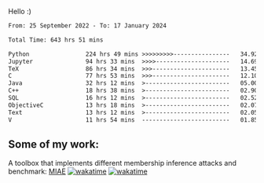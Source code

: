 Hello :)


<!--START_SECTION:waka-->

```txt
From: 25 September 2022 - To: 17 January 2024

Total Time: 643 hrs 51 mins

Python                224 hrs 49 mins >>>>>>>>>----------------   34.92 %
Jupyter               94 hrs 33 mins  >>>>---------------------   14.69 %
TeX                   86 hrs 34 mins  >>>----------------------   13.45 %
C                     77 hrs 53 mins  >>>----------------------   12.10 %
Java                  32 hrs 12 mins  >------------------------   05.00 %
C++                   18 hrs 38 mins  >------------------------   02.90 %
SQL                   16 hrs 12 mins  >------------------------   02.52 %
ObjectiveC            13 hrs 18 mins  >------------------------   02.07 %
Text                  13 hrs 12 mins  >------------------------   02.05 %
V                     11 hrs 54 mins  -------------------------   01.85 %
```

<!--END_SECTION:waka-->

## Some of my work: 

A toolbox that implements different membership inference attacks and benchmark: [MIAE](https://github.com/RPI-DSPlab) [![wakatime](https://wakatime.com/badge/user/18ac89f5-baf8-49e6-a5ee-d9272435ce3a/project/3e6541fd-578f-4d9d-9080-f2a42b2d10e1.svg)](https://wakatime.com/badge/user/18ac89f5-baf8-49e6-a5ee-d9272435ce3a/project/3e6541fd-578f-4d9d-9080-f2a42b2d10e1) [![wakatime](https://wakatime.com/badge/user/18ac89f5-baf8-49e6-a5ee-d9272435ce3a/project/5d5826e9-c6d6-4d86-8b00-0d1608c5f167.svg)](https://wakatime.com/badge/user/18ac89f5-baf8-49e6-a5ee-d9272435ce3a/project/5d5826e9-c6d6-4d86-8b00-0d1608c5f167)
